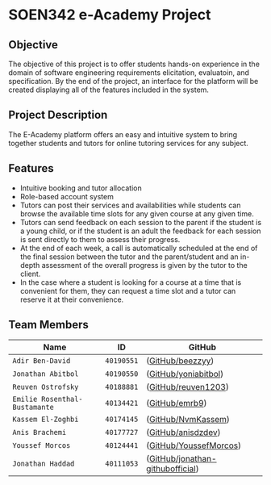 # SOEN342 e-Academy Project

## Objective
The objective of this project is to offer students hands-on experience in the domain of software engineering requirements elicitation, evaluatoin, and specification. By the end of the project, an interface for the platform will be created displaying all of the features included in the system.

## Project Description
The E-Academy platform offers an easy and intuitive system to bring together students and tutors for online tutoring services for any subject.

## Features

* Intuitive booking and tutor allocation
* Role-based account system
* Tutors can post their services and availabilities while students can browse the available time slots for any given course at any given time. 
* Tutors can send feedback on each session to the parent if the student is a young child, or if the student is an adult the feedback for each session is sent directly to them to assess their progress. 
* At the end of each week, a call is automatically scheduled at the end of the final session between the tutor and the parent/student and an in-depth assessment of the overall progress is given by the tutor to the client. 
* In the case where a student is looking for a course at a time that is convenient for them, they can request a time slot and a tutor can reserve it at their convenience.

## Team Members
|   Name   | ID      | GitHub   
| ------------- | ------------- | --------    |
| `Adir Ben-David`        |    `40190551`      | ([GitHub/beezzyy](https://github.com/beezzyy))   |
| `Jonathan Abitbol`         | `40190550`         | ([GitHub/yoniabitbol](https://github.com/yoniabitbol))   |
| `Reuven Ostrofsky`        |    `40188881`      | ([GitHub/reuven1203](https://github.com/reuven1203))   |
| `Emilie Rosenthal-Bustamante`         | `40134421`         | ([GitHub/emrb9](https://github.com/emrb9))   |
| `Kassem El-Zoghbi`         | `40174145`         | ([GitHub/NvmKassem](https://github.com/NvmKassem))   |
| `Anis Brachemi`         | `40177727`         | ([GitHub/anisdzdev](https://github.com/anisdzdev))   |
| `Youssef Morcos`         | `40124441`         | ([GitHub/YoussefMorcos](https://github.com/YoussefMorcos))   |
| `Jonathan Haddad`         | `40111053`         | ([GitHub/jonathan-githubofficial](https://github.com/jonathan-githubofficial))   |


